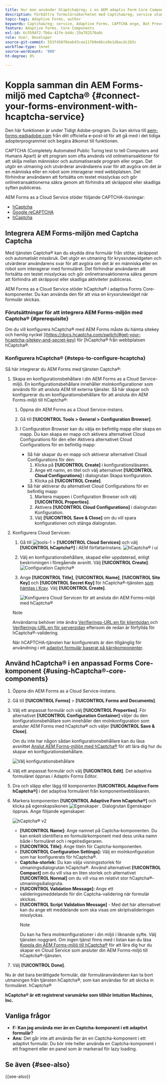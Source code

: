 ```yaml
---
title: Hur man använder hCaptcha&reg; i en AEM adaptiv Form Core Components?
description: Förbättra formulärsäkerheten med Captcha&reg; service utan problem. Stegvisa anvisningar inifrån!
topic-tags: Adaptive Forms, author
keywords: Captcha&reg; service, Adaptive Forms, CAPTCHA enge, Bot Prevention, Core Components, formuläröverföringssäkerhet, förhindrande av skräppost
feature: Adaptive Forms, Core Components
exl-id: 6c559df2-7b6a-42fe-b44c-29a782570a0c
role: User, Developer
source-git-commit: 553f456f0eab43cee11fb9e66ce9e1dbacdc2b5c
workflow-type: tm+mt
source-wordcount: '909'
ht-degree: 0%

---
```


# Koppla samman din AEM Forms-miljö med Captcha® {#connect-your-forms-environment-with-hcaptcha-service}

<span class="preview"> Den här funktionen är under Tidigt Adobe-program. Du kan skriva till aem-forms-ea@adobe.com från ditt officiella e-post-id för att gå med i det tidiga adopterprogrammet och begära åtkomst till funktionen. </span>

CAPTCHA (Completely Automated Public Turing test to tell Computers and Humans Apart) är ett program som ofta används vid onlinetransaktioner för att skilja mellan människor och automatiserade program eller organ. Det utgör en utmaning och utvärderar användarens svar för att avgöra om det är en människa eller en robot som interagerar med webbplatsen. Det förhindrar användaren att fortsätta om testet misslyckas och gör onlinetransaktionerna säkra genom att förhindra att skräppost eller skadliga syften publiceras.

AEM Forms as a Cloud Service stöder följande CAPTCHA-lösningar:
* [hCaptcha](#integrate-aem-forms-environment-with-hcaptcha-captcha)
* [Google reCAPTCHA](/help/forms/captcha-adaptive-forms-core-components.md)
* [hCaptcha](/help/forms/integrate-adaptive-forms-hcaptcha-core-components.md)

## Integrera AEM Forms-miljön med Captcha Captcha

Med tjänsten Captcha® kan du skydda dina formulär från stötar, skräppost och automatiskt missbruk. Det utgör en utmaning för kryssrutewidgeten och utvärderar användarens svar för att avgöra om det är en människa eller en robot som interagerar med formuläret. Det förhindrar användaren att fortsätta om testet misslyckas och gör onlinetransaktionerna säkra genom att förhindra att skräppost eller skadliga aktiviteter publiceras.

AEM Forms as a Cloud Service stöder hCaptcha® i adaptiva Forms Core-komponenter. Du kan använda den för att visa en kryssrutewidget när formulär skickas.

<!-- ![hCaptcha&reg;](assets/hCaptcha&reg;-challenge.png)-->


### Förutsättningar för att integrera AEM Forms-miljön med Captcha® {#prerequisite}

Om du vill konfigurera hCaptcha® med AEM Forms måste du hämta sitekey och hemlig nyckel ](https://docs.hcaptcha.com/switch/#get-your-hcaptcha-sitekey-and-secret-key) för [hCaptcha® från webbplatsen hCaptcha®.

### Konfigurera hCaptcha® {#steps-to-configure-hcaptcha}

Så här integrerar du AEM Forms med tjänsten Captcha®:

1. Skapa en konfigurationsbehållare i din AEM Forms as a Cloud Service-miljö. En konfigurationsbehållare innehåller molnkonfigurationer som används för att ansluta AEM till externa tjänster. Så här skapar och konfigurerar du en konfigurationsbehållare för att ansluta din AEM Forms-miljö till hCaptcha®:
   1. Öppna din AEM Forms as a Cloud Service-instans.
   1. Gå till **[!UICONTROL Tools > General > Configuration Browser]**.
   1. I Configuration Browser kan du välja en befintlig mapp eller skapa en mapp. Du kan skapa en mapp och aktivera alternativet Cloud Configurations för den eller Aktivera alternativet Cloud Configurations för en befintlig mapp:

      * Så här skapar du en mapp och aktiverar alternativet Cloud Configurations för den:
         1. Klicka på **[!UICONTROL Create]** i konfigurationsläsaren.
         1. Ange ett namn, en titel och välj alternativet **[!UICONTROL Cloud Configurations]** i dialogrutan Skapa konfiguration.
         1. Klicka på **[!UICONTROL Create]**.
      * Så här aktiverar du alternativet Cloud Configurations för en befintlig mapp:
         1. Markera mappen i Configuration Browser och välj **[!UICONTROL Properties]**.
         1. Aktivera **[!UICONTROL Cloud Configurations]** i dialogrutan Konfiguration.
         1. Välj **[!UICONTROL Save & Close]** om du vill spara konfigurationen och stänga dialogrutan.

1. Konfigurera Cloud Servicen:
   1. Gå till ![tools-1](assets/tools-1.png) > **[!UICONTROL Cloud Services]** och välj **[!UICONTROL hCaptcha®]** i AEM författarinstans.
      ![hCaptcha® i ui](assets/hcaptcha-in-ui.png)
   1. Välj en konfigurationsbehållare, skapad eller uppdaterad, enligt beskrivningen i föregående avsnitt. Välj **[!UICONTROL Create]**.
      ![Configuration Captcha®](assets/config-hcaptcha.png)
   1. Ange **[!UICONTROL Title]**, **[!UICONTROL Name]**, **[!UICONTROL Site Key]** och **[!UICONTROL Secret Key]** för hCaptcha®-tjänsten [ som hämtas i Krav](#prerequisite). Välj **[!UICONTROL Create]**.

      ![Konfigurera Cloud Servicen för att ansluta din AEM Forms-miljö med hCaptcha®](assets/create-hcaptcha-config.png)

   >[!NOTE]
   > Användarna behöver inte ändra [Verifierings-URL:en för klientsidan ](https://docs.hcaptcha.com/#add-the-hcaptcha-widget-to-your-webpage) och [Verifierings-URL:en för serversidan](https://docs.hcaptcha.com/#verify-the-user-response-server-side) eftersom de redan är förfyllda för hCaptcha®-validering.

   När hCAPTCHA-tjänsten har konfigurerats är den tillgänglig för användning i ett [adaptivt formulär baserat på kärnkomponenter](https://experienceleague.adobe.com/en/docs/experience-manager-core-components/using/adaptive-forms/introduction).

## Använd hCaptcha® i en anpassad Forms Core-komponent {#using-hCaptcha®-core-components}

1. Öppna din AEM Forms as a Cloud Service-instans.
1. Gå till **[!UICONTROL Forms]** > **[!UICONTROL Forms and Documents]**.
1. Välj ett anpassat formulär och välj **[!UICONTROL Properties]**. För alternativet **[!UICONTROL Configuration Container]** väljer du den konfigurationsbehållare som innehåller den molnkonfiguration som ansluter AEM Forms med hCaptcha® och väljer **[!UICONTROL Save & Close]**.

   Om du inte har någon sådan konfigurationsbehållare kan du läsa avsnittet [Anslut AEM Forms-miljön med hCaptcha®](#connect-your-forms-environment-with-hcaptcha-service) för att lära dig hur du skapar en konfigurationsbehållare.

   ![Välj konfigurationsbehållare](/help/forms/assets/captcha-properties.png)

1. Välj ett anpassat formulär och välj **[!UICONTROL Edit]**. Det adaptiva formuläret öppnas i Adaptiv Forms Editor.
1. Dra och släpp eller lägg till komponenten **[!UICONTROL Adaptive Form hCaptcha®]** i det adaptiva formuläret från komponentwebbläsaren.
1. Markera komponenten **[!UICONTROL Adaptive Form hCaptcha®]** och klicka på egenskapsikonen ![Egenskaper](assets/configure-icon.svg) . Dialogrutan Egenskaper öppnas. Ange följande egenskaper:

   ![hCaptcha® v2](assets/config-hcaptcha-v2.png)

   * **[!UICONTROL Name]:** Ange namnet på Captcha-komponenten. Du kan enkelt identifiera en formulärkomponent med dess unika namn både i formuläret och i regelredigeraren.
   * **[!UICONTROL Title]:** Ange titeln för Captcha-komponenten.
   * **[!UICONTROL Configuration Settings]:** Välj en molnkonfiguration som har konfigurerats för hCaptcha®.
   * **Captcha-storlek:** Du kan välja visningsstorlek för utmaningsdialogrutan hCaptcha®. Använd alternativet **[!UICONTROL Compact]** om du vill visa en liten storlek och alternativet **[!UICONTROL Normal]** om du vill visa en relativt stor hCaptcha®-utmaningsdialogruta.<!-- or **[!UICONTROL Invisible]** to validate hCaptcha&reg; without explicitly rendering the checkbox widget on the user interface. -->
   * **[!UICONTROL Validation Message]:** Ange ett valideringsmeddelande för din Captcha-validering när formulär skickas.
   * **[!UICONTROL Script Validation Message]** - Med det här alternativet kan du ange ett meddelande som ska visas om skriptvalideringen misslyckas.
     >[!NOTE]
     >Du kan ha flera molnkonfigurationer i din miljö i liknande syfte. Välj tjänsten noggrant. Om ingen tjänst finns med i listan kan du läsa [Koppla din AEM Forms-miljö till hCaptcha®](#connect-your-forms-environment-with-hcaptcha-service) för att lära dig hur du skapar en Cloud Service som ansluter din AEM Forms-miljö till hCaptcha®-tjänsten.
     <!--* **Error Message:** Provide the error message to display to the user when the Captcha submission fails.-->

1. Välj **[!UICONTROL Done]**.


Nu är det bara berättigade formulär, där formuläranvändaren kan ta bort utmaningen från tjänsten hCaptcha®, som kan användas för att skicka in formuläret. hCaptcha®

**hCaptcha® är ett registrerat varumärke som tillhör Intuition Machines, Inc.**


## Vanliga frågor

* **F: Kan jag använda mer än en Captcha-komponent i ett adaptivt formulär?**
* **Ans:** Det går inte att använda fler än en Captcha-komponent i ett adaptivt formulär. Du bör inte heller använda en Captcha-komponent i ett fragment eller en panel som är markerad för lazy loading.

## Se även {#see-also}

{{see-also}}

